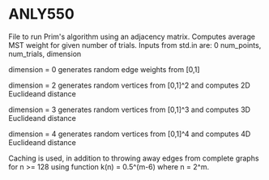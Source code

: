 # ANLY550

File to run Prim's algorithm using an adjacency matrix. Computes average MST weight for given number of trials. Inputs from std.in are: 0 num_points, num_trials, dimension

dimension = 0 generates random edge weights from [0,1]

dimension = 2 generates random vertices from [0,1]^2 and computes 2D Euclideand distance

dimension = 3 generates random vertices from [0,1]^3 and computes 3D Euclideand distance

dimension = 4 generates random vertices from [0,1]^4 and computes 4D Euclideand distance


Caching is used, in addition to throwing away edges from complete graphs for n >= 128 using function k(n) = 0.5^(m-6) where n = 2^m.
